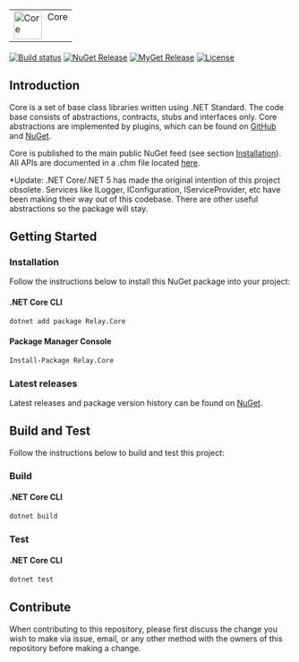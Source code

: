 # <table><tr><td vlign="bottom"><img src="https://i.imgur.com/wlzLkCC.png" alt="Core" style="max-width:100%; float: left; padding-right: 10px; margin: 0;" height="50" width="50"> Core</td></tr></table>

[![Build status](https://ci.appveyor.com/api/projects/status/uy3l50i1p1gxu1pe/branch/master?svg=true)](https://ci.appveyor.com/project/sfergusonATX/core/branch/master)
[![NuGet Release](https://img.shields.io/nuget/v/relay.core.svg)](https://www.nuget.org/packages/Relay.Core/)
[![MyGet Release](https://img.shields.io/myget/relay-dev/v/Relay.Core.svg)](https://www.myget.org/feed/relay-dev/package/nuget/Relay.Core)
[![License](https://img.shields.io/github/license/relay-dev/core.svg)](https://github.com/relay-dev/core/blob/master/LICENSE)

## Introduction

Core is a set of base class libraries written using .NET Standard. The code base consists of abstractions, contracts, stubs and interfaces only. Core abstractions are implemented by plugins, which can be found on [GitHub](https://github.com/relay-dev/core-plugins) and [NuGet](https://www.nuget.org/packages/Relay.Core.Plugins/).

Core is published to the main public NuGet feed (see section [Installation](#installation)). All APIs are documented in a .chm file located [here](https://github.com/relay-dev/core/raw/master/docs/Core%20API%20Documentation.chm).

*Update: .NET Core/.NET 5 has made the original intention of this project obsolete. Services like ILogger, IConfiguration, IServiceProvider, etc have been making their way out of this codebase. There are other useful abstractions so the package will stay.

## Getting Started

<a name="installation"></a>

### Installation

Follow the instructions below to install this NuGet package into your project:

#### .NET Core CLI

```sh
dotnet add package Relay.Core
```

#### Package Manager Console

```sh
Install-Package Relay.Core
```

### Latest releases

Latest releases and package version history can be found on [NuGet](https://www.nuget.org/packages/Relay.Core/).

## Build and Test

Follow the instructions below to build and test this project:

### Build

#### .NET Core CLI

```sh
dotnet build
```

### Test

#### .NET Core CLI

```sh
dotnet test
```

## Contribute

When contributing to this repository, please first discuss the change you wish to make via issue,
email, or any other method with the owners of this repository before making a change.